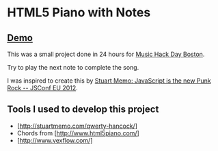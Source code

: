 # HTML5 Piano with Notes

## [Demo](http://bmac.github.com/musichackday/) 

This was a small project done in 24 hours for [Music Hack Day Boston](http://boston.musichackday.org/2012/index.php?page=Main+page).

Try to play the next note to complete the song.

I was inspired to create this by [Stuart Memo: JavaScript is the new Punk Rock -- JSConf EU 2012](http://www.youtube.com/watch?v=PN8Eg1K9xjE).


## Tools I used to develop this project
* [http://stuartmemo.com/qwerty-hancock/]
* Chords from [http://www.html5piano.com/]
* [http://www.vexflow.com/]

